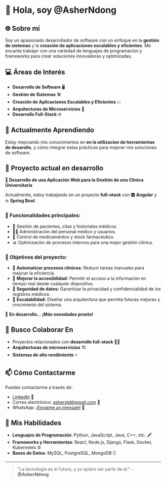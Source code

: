 # 👋 Hola, soy @AsherNdong

## 🌐 Sobre mí
Soy un apasionado desarrollador de software con un enfoque en la **gestión de sistemas** y la **creación de aplicaciones escalables y eficientes**. Me encanta trabajar con una variedad de lenguajes de programación y frameworks para crear soluciones innovadoras y optimizadas.

## 💻 Áreas de Interés
- **Desarrollo de Software** 🖥️
- **Gestión de Sistemas** 🛠️
- **Creación de Aplicaciones Escalables y Eficientes** 📈
- **Arquitecturas de Microservicios** 🔧
- **Desarrollo Full-Stack** 🌐

## 🌱 Actualmente Aprendiendo
Estoy mejorando mis conocimientos en **en la utilizacion de herramientas de desarollo**, y cómo integrar estas prácticas para mejorar mis soluciones de software.

##  🌱 Proyecto actual en desarrollo
**🚀 Desarrollo de una Aplicación Web para la Gestión de una Clínica Universitaria**

Actualmente, estoy trabajando en un proyecto **full-stack** con 🅰 **Angular** y ☕ **Spring Boot**.  

### 🌟 Funcionalidades principales:  
- 🏥 Gestión de pacientes, citas y historiales médicos.  
- 👨‍⚕️ Administración del personal médico y usuarios.  
- 💊 Control de medicamentos y stock farmacéutico.  
- 📊 Optimización de procesos internos para una mejor gestión clínica.  

### 🎯 Objetivos del proyecto:  
- 🔹 **Automatizar procesos clínicos:** Reducir tareas manuales para mejorar la eficiencia.  
- 🔹 **Mejorar la accesibilidad:** Permitir el acceso a la información en tiempo real desde cualquier dispositivo.  
- 🔹 **Seguridad de datos:** Garantizar la privacidad y confidencialidad de los registros médicos.  
- 🔹 **Escalabilidad:** Diseñar una arquitectura que permita futuras mejoras y crecimiento del sistema.  

🔗 **En desarrollo... ¡Más novedades pronto!**


## 💞️ Busco Colaborar En
- Proyectos relacionados con **desarrollo full-stack** 🧑‍💻
- **Arquitecturas de microservicios** 🏗️
- **Sistemas de alto rendimiento** ⚡

## 📫 Cómo Contactarme
Puedes contactarme a través de:

- [LinkedIn](https://www.linkedin.com/in/josé-asher-ndong-ndong-oyana-93905a30a) 🔗
- Correo electrónico: [asherstd@gmail.com](mailto:asherstd@gmail.com) 📧
- WhatsApp: [¡Envíame un mensaje!](https://wa.me/240222086138) 📱

## 🚀 Mis Habilidades
- **Lenguajes de Programación**: Python, JavaScript, Java, C++, etc. 🖋️
- **Frameworks y Herramientas**: React, Node.js, Django, Flask, Docker, Kubernetes ⚙️
- **Bases de Datos**: MySQL, PostgreSQL, MongoDB 🗄️

---

> "La tecnología es el futuro, y yo quiero ser parte de él." - **@AsherNdong**
